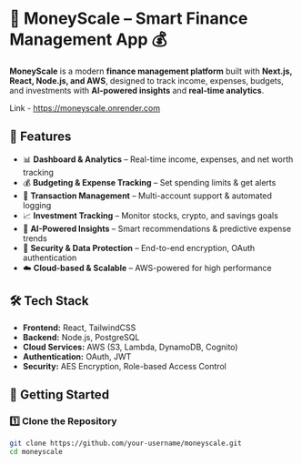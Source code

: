 # 🚀 MoneyScale – Smart Finance Management App 💰  

**MoneyScale** is a modern **finance management platform** built with **Next.js, React, Node.js, and AWS**, designed to track income, expenses, budgets, and investments with **AI-powered insights** and **real-time analytics**.  

Link - https://moneyscale.onrender.com

## 🌟 Features  
- 📊 **Dashboard & Analytics** – Real-time income, expenses, and net worth tracking  
- 💰 **Budgeting & Expense Tracking** – Set spending limits & get alerts  
- 🔄 **Transaction Management** – Multi-account support & automated logging  
- 📈 **Investment Tracking** – Monitor stocks, crypto, and savings goals  
- 🤖 **AI-Powered Insights** – Smart recommendations & predictive expense trends  
- 🔐 **Security & Data Protection** – End-to-end encryption, OAuth authentication  
- ☁️ **Cloud-based & Scalable** – AWS-powered for high performance  

## 🛠️ Tech Stack  
- **Frontend:** React, TailwindCSS  
- **Backend:** Node.js, PostgreSQL  
- **Cloud Services:** AWS (S3, Lambda, DynamoDB, Cognito)  
- **Authentication:** OAuth, JWT  
- **Security:** AES Encryption, Role-based Access Control  

## 🚀 Getting Started  

### **1️⃣ Clone the Repository**  
```sh
git clone https://github.com/your-username/moneyscale.git
cd moneyscale
